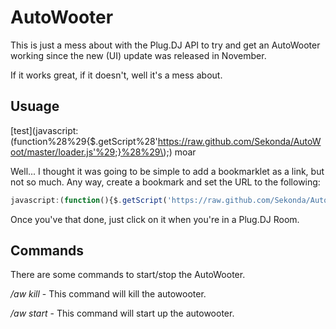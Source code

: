 # AutoWooter

This is just a mess about with the Plug.DJ API to try and get an AutoWooter working since the new (UI) update was released in November. 

If it works great, if it doesn't, well it's a mess about. 

## Usuage 
[test](javascript:(function%28%29{$.getScript%28'https://raw.github.com/Sekonda/AutoWoot/master/loader.js'%29;}%28%29\);) moar

Well... I thought it was going to be simple to add a bookmarklet as a link, but not so much. Any way, create a bookmark and set the URL to the following:

```javascript
javascript:(function(){$.getScript('https://raw.github.com/Sekonda/AutoWoot/master/loader.js');}());
```

Once you've that done, just click on it when you're in a Plug.DJ Room. 

## Commands

There are some commands to start/stop the AutoWooter. 

*/aw kill* - This command will kill the autowooter. 

*/aw start* - This command will start up the autowooter.
